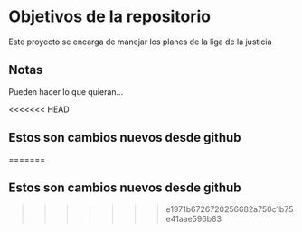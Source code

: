 # Objetivos de la repositorio

Este proyecto se encarga de manejar los planes de la liga de la justicia


## Notas
Pueden hacer lo que quieran...

<<<<<<< HEAD
## Estos son cambios nuevos desde github
=======
## Estos son cambios nuevos desde github
>>>>>>> e1971b6726720256682a750c1b75e41aae596b83
